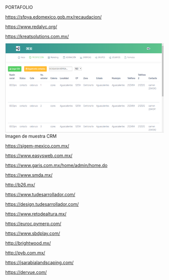 PORTAFOLIO

https://sfpya.edomexico.gob.mx/recaudacion/

https://www.redalyc.org/

https://kreatsolutions.com.mx/

![Screenshot](Captura.PNG)
Imagen de muestra CRM 

https://sigem-mexico.com.mx/

https://www.easysweb.com.mx/

https://www.garis.com.mx/home/admin/home.do

https://www.smda.mx/

http://b26.mx/

https://www.tudesarrollador.com/

https://design.tudesarrollador.com/

https://www.retodealtura.mx/

https://euroc.pymerp.com/

https://www.sbdplay.com/

http://brightwood.mx/

http://pyb.com.mx/

https://jsarabialandscaping.com/

https://dervue.com/
